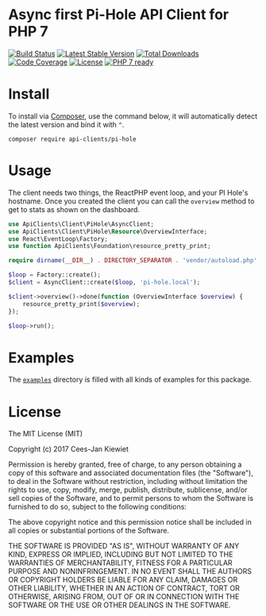 # Async first Pi-Hole API Client for PHP 7

[![Build Status](https://travis-ci.org/php-api-clients/pi-hole.svg?branch=master)](https://travis-ci.org/php-api-clients/pi-hole)
[![Latest Stable Version](https://poser.pugx.org/api-clients/pi-hole/v/stable.png)](https://packagist.org/packages/api-clients/pi-hole)
[![Total Downloads](https://poser.pugx.org/api-clients/pi-hole/downloads.png)](https://packagist.org/packages/api-clients/pi-hole)
[![Code Coverage](https://scrutinizer-ci.com/g/php-api-clients/pi-hole/badges/coverage.png?b=master)](https://scrutinizer-ci.com/g/php-api-clients/pi-hole/?branch=master)
[![License](https://poser.pugx.org/api-clients/pi-hole/license.png)](https://packagist.org/packages/api-clients/pi-hole)
[![PHP 7 ready](http://php7ready.timesplinter.ch/php-api-clients/pi-hole/badge.svg)](https://pi-hole-ci.org/php-api-clients/pi-hole)

# Install

To install via [Composer](http://getcomposer.org/), use the command below, it will automatically detect the latest version and bind it with `^`.

```
composer require api-clients/pi-hole
```

# Usage

The client needs two things, the ReactPHP event loop, and your PI Hole's hostname. Once you created the client you can call the `overview` method to get to stats as shown on the dashboard.

```php
use ApiClients\Client\PiHole\AsyncClient;
use ApiClients\Client\PiHole\Resource\OverviewInterface;
use React\EventLoop\Factory;
use function ApiClients\Foundation\resource_pretty_print;

require dirname(__DIR__) . DIRECTORY_SEPARATOR . 'vendor/autoload.php';

$loop = Factory::create();
$client = AsyncClient::create($loop, 'pi-hole.local');

$client->overview()->done(function (OverviewInterface $overview) {
    resource_pretty_print($overview);
});

$loop->run();
```

# Examples

The [`examples`](https://github.com/php-api-clients/pi-hole/tree/master/examples) directory is filled with all kinds of examples for this package.

# License

The MIT License (MIT)

Copyright (c) 2017 Cees-Jan Kiewiet

Permission is hereby granted, free of charge, to any person obtaining a copy
of this software and associated documentation files (the "Software"), to deal
in the Software without restriction, including without limitation the rights
to use, copy, modify, merge, publish, distribute, sublicense, and/or sell
copies of the Software, and to permit persons to whom the Software is
furnished to do so, subject to the following conditions:

The above copyright notice and this permission notice shall be included in all
copies or substantial portions of the Software.

THE SOFTWARE IS PROVIDED "AS IS", WITHOUT WARRANTY OF ANY KIND, EXPRESS OR
IMPLIED, INCLUDING BUT NOT LIMITED TO THE WARRANTIES OF MERCHANTABILITY,
FITNESS FOR A PARTICULAR PURPOSE AND NONINFRINGEMENT. IN NO EVENT SHALL THE
AUTHORS OR COPYRIGHT HOLDERS BE LIABLE FOR ANY CLAIM, DAMAGES OR OTHER
LIABILITY, WHETHER IN AN ACTION OF CONTRACT, TORT OR OTHERWISE, ARISING FROM,
OUT OF OR IN CONNECTION WITH THE SOFTWARE OR THE USE OR OTHER DEALINGS IN THE
SOFTWARE.
